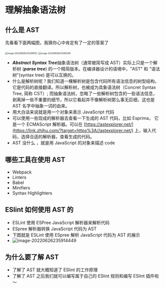 # 理解抽象语法树

## 什么是 AST

先看看下面两幅图，我猜你心中肯定有了一定的答案了

<img src="https://tva1.sinaimg.cn/large/e6c9d24egy1h3m0ps2df8j20oe06wa9z.jpg" alt="image-20220626223249552" style="zoom: 50%;" />

<img src="https://tva1.sinaimg.cn/large/e6c9d24egy1h3m0no0ikxj211g0qijsf.jpg" alt="image-20220626223045345" style="zoom:50%;" />

- ***Abstract Syntax Tree***抽象语法树（通常被简写成 AST）实际上只是一个解析树 (***parse tree***) 的一个精简版本。在编译器设计的语境中，"AST" 和 "语法树"(syntax tree) 是可以互换的。
- 什么是解析树呢？我们知道一棵解析树是包含代码所有语法信息的树型结构，它是代码的直接翻译。所以解析树，也被成为具象语法树（Concret Syntax Tree, 简称 CST）; 而抽象语法树，忽略了一些解析树包含的一些语法信息，剥离掉一些不重要的细节，所以它看起并不像解析树那么事无巨细，这也是 AST 名字中抽象一词的由来。
- 用大白话来说就是用一个对象来表示 JavaScript 代码
- 可以使用一些现成的解析器去查看一下生成的 AST 代码，比如 Esprima， 它是一个 ECMAScript 解析器。可以在 [https://astexplorer.net/](https://link.zhihu.com/?target=https%3A//astexplorer.net/) 上，输入代码，选择合适的解析器，查看生成的代码。
- AST 没什么 ，就是用 JavaScript 的对象来描述 code

## 哪些工具在使用 AST

- Webpack
- Linters
- Babel
- Minifiers
- Syntax Highlighters

## ESlint 如何使用 AST 的

- ESLint 使用 ESPree JavaScript 解析器来解析代码
- ESpree 解析器转换 JavaScript 代码为 AST
- 下图就是 ESLint 使用 ESpree 解析 JavaScript 代码为 AST 的展示
- ![image-20220626235914449](https://tva1.sinaimg.cn/large/e6c9d24egy1h3m37qkbw5j21dl0u0jue.jpg)

## 为什么要了解 AST

- 了解了 AST 就大概知道了 ESlint 的工作原理
- 了解了 AST 之后我们就可以编写属于自己的 ESlint 规则和编写 ESlint 插件啦～
